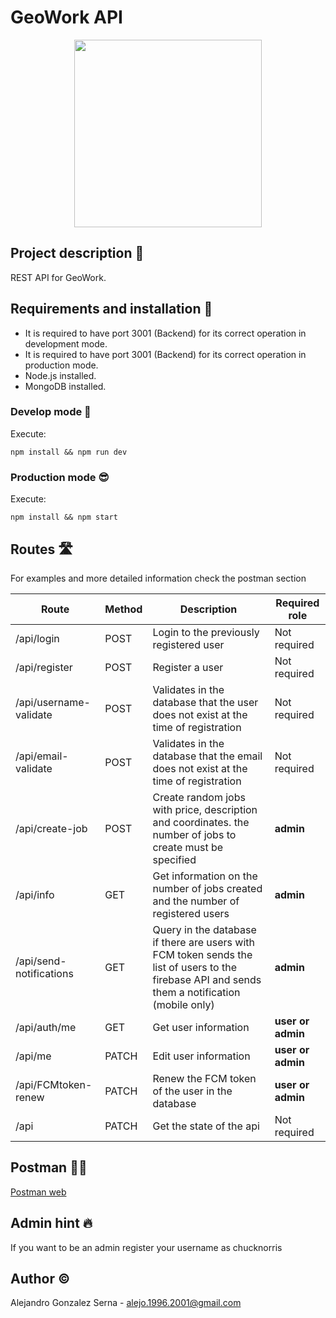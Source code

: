 # GeoWork API

<p align="center">
  <img  src="https://res.cloudinary.com/dlqmpatgu/image/upload/v1606011353/800_600_trans_5fb844cd03e06_taljtd.png" | width=300 />
</p>

## Project description :page_facing_up:

REST API for GeoWork.

## Requirements and installation :memo:

- It is required to have port 3001 (Backend) for its correct operation in development mode.
- It is required to have port 3001 (Backend) for its correct operation in production mode.
- Node.js installed.
- MongoDB installed.

### Develop mode :construction_worker:

Execute:

```
npm install && npm run dev
```

### Production mode :sunglasses:

Execute:
```
npm install && npm start
```

## Routes :motorway:

For examples and more detailed information check the postman section

| **Route** | **Method** | **Description** | **Required role** |
| ---------------- | --------------- | --------------- | --------------- |
| /api/login | POST | Login to the previously registered user | Not required
| /api/register | POST | Register a user | Not required
| /api/username-validate | POST | Validates in the database that the user does not exist at the time of registration | Not required
| /api/email-validate | POST | Validates in the database that the email does not exist at the time of registration | Not required
| /api/create-job | POST |Create random jobs with price, description and coordinates. the number of jobs to create must be specified| **admin**
| /api/info | GET |Get information on the number of jobs created and the number of registered users| **admin**
| /api/send-notifications | GET |Query in the database if there are users with FCM token sends the list of users to the firebase API and sends them a notification (mobile only)| **admin**
| /api/auth/me | GET |Get user information| **user or admin**
| /api/me | PATCH |Edit user information| **user or admin**
| /api/FCMtoken-renew | PATCH |Renew the FCM token of the user in the database| **user or admin**
| /api | PATCH | Get the state of the api | Not required

## Postman :man_astronaut:

[Postman web](https://documenter.getpostman.com/view/7571970/TVev4Q1L)

## Admin hint :fire:

If you want to be an admin register your username as chucknorris 

## Author :copyright:

Alejandro Gonzalez Serna - alejo.1996.2001@gmail.com